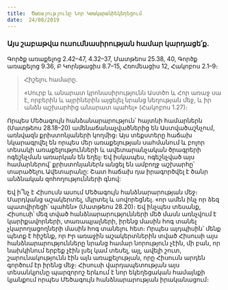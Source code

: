 ```yaml
---
title:  Ծառայությունը Նոր Կտակարանիեկեղեցում
date:  24/08/2019
---
```


### Այս շաբաթվա ուսումնասիրության համար կարդացե՛ք.
Գործք առաքելոց 2.42–47, 4.32–37, Մատթեոս 25.38, 40, Գործք առաքելոց 9.36, Բ Կորնթացիս 8.7–15, Հռոմեացիս 12, Հակոբոս 2.1–9։

> <p>Հիշելու համարը.<p>
> «Սուրբ և անարատ կրոնասիրությունն Աստծո և Հոր առաջ սա է, որբերին և այրիներին այցելել նրանց նեղության մեջ, և իր անձն աշխարհից անարատ պահել» (Հակոբոս 1.27)։

Որպես Մեծագույն հանձանարարություն՝ հայտնի համարներն (Մատթեոս 28.18–20) ամենաճանաչվածներից են Աստվածաշնչում, առնվազն քրիստոնյաների կողմից։ Այս տեքստերը հաճախ նկարագրվել են որպես մեր առաքելության սահմանում և բոլոր տեսակի առաքելությունների և ավետարանչական ծրագրերի ոգեշնչման առարկան են եղել։ Եվ իսկապես, ոգեշնչված այս համարներով՝ քրիստոնյաներն անցել են ամբողջ աշխարհը՝ տարածելու Ավետարանը: Շատ հաճախ դա իրագործվել է ծանր անձնական զոհողությունների գնով:

Եվ ի՞նչ է Հիսուսն ասում Մեծագույն հանձնարարության մեջ։ Մարդկանց աշակերտել, մկրտել և սովորեցնել. «որ ամեն ինչ որ ձեզ պատվիրեցի՝ պահեն» (Մատթեոս 28.20)։ Եվ ինչպես տեսանք, Հիսուսի՝ մեզ տված հանձնարարությունների մեծ մասն առնչվում է կարիքավորների, տառապյալների, իրենց մասին հոգ տանել չկարողացողների մասին հոգ տանելու հետ։ Որպես այդպիսին՝ մենք պետք է հիշենք, որ Իր առաջին աշակերտներին տված Հիսուսի այս հանձնարարությունները նրանց համար նորություն չէին, մի բան, որ նախկինում երբեք չէին լսել կամ տեսել, այլ, ավելի շուտ, շարունակությունն էին այն առաքելության, որը Հիսուսն արդեն գործում էր իրենց մեջ։ Հիսուսի վարդապետության այս տեսանկյունը պարզորոշ երևում է նոր եկեղեցական համայնքի կյանքում որպես Մեծագույն հանձնարարության իրականացում։